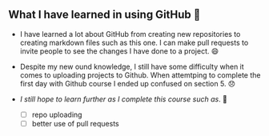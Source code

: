 ## What I have learned in using GitHub 📖

- I have learned a lot about GitHub from creating new repositories to creating markdown files such as this one. I can make pull requests to invite people to see the changes I have done to a project. 😄
- Despite my new ound knowledge, I still have some difficulty when it comes to uploading projects to Github. When attemtping to complete the first day with Github course I ended up confused on section 5. 😞
- *I still hope to learn further as I complete this course such as*. 💯

  -  [ ] repo uploading
  -  [ ] better use of pull requests
